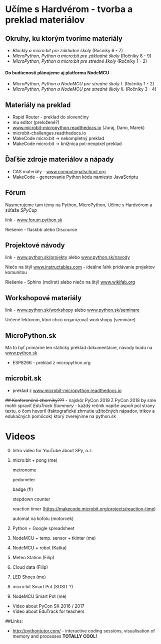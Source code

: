 # Učíme s Hardvérom - tvorba a preklad materiálov

## Okruhy, ku ktorým tvoríme materiály
*  *Blockly a micro:bit pre základné školy* (Ročníky 6 - 7)
*  *MicroPython, Python a micro:bit pre základné školy*  (Ročníky 8 - 9)
*  *MicroPython, Python a micro:bit pre stredné školy* (Ročníky 1 - 2)

#### Do budúcnosti plánujeme aj platformu NodeMCU
*  *MicroPython, Python a NodeMCU pre stredné školy I.* (Ročníky 1 - 2)
*  *MicroPython, Python a NodeMCU pre stredné školy II.* (Ročníky 3 - 4)

## Materiály na preklad
* Rapid Router - preklad do slovenčiny
* mu editor (preložené?)
* www.microbit-micropython.readthedocs.io (Juraj, Dano, Marek)
* microbit-challenges.readthedocs.io
* MakeCode micro:bit -> nekompletný preklad
* MakeCode micro:bit -> knižnica pxt-neopixel preklad

## Ďaľšie zdroje materiálov a nápady
* CAS materiály - www.computingatschool.org
* MakeCode - generovanie Python kódu namiesto JavaScriptu

## Fórum
Nasmerujeme tam témy na Python, MicroPython, Učíme s Hardvérom a súťaže _SPyCup_

link - www.forum.python.sk

Riešenie - flaskbb alebo Discourse

## Projektové návody
link - www.python.sk/projekty alebo www.python.sk/navody

Niečo na štýl www.instructables.com - ideálne ľahk pridávanie projektov komunitou

Riešenie - Sphinx (md/rst) alebo niečo na štýl www.wikifab.org

## Workshopové materiály
link - www.python.sk/workshopy alebo www.python.sk/seminare

Určené lektorom, ktorí chcú organizovať workshopy (semináre)

## MicroPython.sk
Má to byť primárne len statický preklad dokumentácie, návody budú na www.python.sk
*  ESP8266 - preklad z micropython.org

## microbit.sk
* preklad z www.microbit-micropython.readthedocs.io

~~## Konferenčné zborníky???~~ - najskôr PyCon 2019
Z PyCon 2018 by sme mohli spraviť *EduTrack Summary* - každý rečník napíše aspoň pol strany textu, o čom hovoril (faktografické zhrnutie užitočných nápadov, trikov a edukačných pomôcok) ktorý zverejníme na python.sk



# Videos

 0. Intro video for YouTube about SPy, o.z.
 1. micro:bit + pong (me)
    
    metronome
    
    pedometer
    
    badge (f!)
    
    stepdown counter
    
    reaction timer (https://makecode.microbit.org/projects/reaction-time)
    
    automat na kofolu (motorcek)
 
 2. Python + Google spreadsheet
 3. NodeMCU + temp. sensor + tkinter (me)
 4. NodeMCU + robot (Katka)
 5. Meteo Station (Filip)
 6. Cloud data (Filip)
 7. LED Shoes (me)
 8. micro:bit Smart Pot (SOSIT ?)
 9. NodeMCU Smart Pot (me)

 
 + Video about PyCon SK 2016 / 2017
 + Video about EduTrack for teachers
 
 ##Links:

*  http://pythontutor.com/ - interactive coding sessions, visualisation of memory and processes __TOTALLY COOL!__
